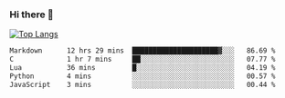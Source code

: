 ### Hi there 👋

<!--
**3Xpl0it3r/3Xpl0it3r** is a ✨ _special_ ✨ repository because its `README.md` (this file) appears on your GitHub profile.

Here are some ideas to get you started:

- 🔭 I’m currently working on ...
- 🌱 I’m currently learning ...
- 👯 I’m looking to collaborate on ...
- 🤔 I’m looking for help with ...
- 💬 Ask me about ...
- 📫 How to reach me: ...
- 😄 Pronouns: ...
- ⚡ Fun fact: ...
-->


[![Top Langs](https://github-readme-stats.vercel.app/api/top-langs/?username=3Xpl0it3r&layout=compact)](https://github.com/3Xpl0it3r/3Xpl0it3r)

<!--START_SECTION:waka-->

```txt
Markdown      12 hrs 29 mins  █████████████████████▓░░░   86.69 %
C             1 hr 7 mins     ██░░░░░░░░░░░░░░░░░░░░░░░   07.77 %
Lua           36 mins         █░░░░░░░░░░░░░░░░░░░░░░░░   04.19 %
Python        4 mins          ░░░░░░░░░░░░░░░░░░░░░░░░░   00.57 %
JavaScript    3 mins          ░░░░░░░░░░░░░░░░░░░░░░░░░   00.44 %
```

<!--END_SECTION:waka-->

